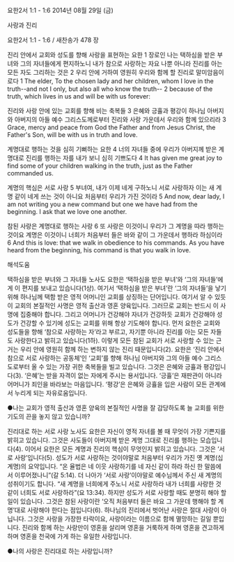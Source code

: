요한2서 1:1 - 1:6 
2014년 08월 29일 (금)

사랑과 진리



요한2서 1:1 - 1:6 / 새찬송가 478 장


진리 안에서 교회와 성도를 향해 사랑을 표현하는 요한
1 장로인 나는 택하심을 받은 부녀와 그의 자녀들에게 편지하노니 내가 참으로 사랑하는 자요 나뿐 아니라 진리를 아는 모든 자도 그리하는 것은 2 우리 안에 거하여 영원히 우리와 함께 할 진리로 말미암음이로다
1 The elder, To the chosen lady and her children, whom I love in the truth--and not I only, but also all who know the truth-- 2 because of the truth, which lives in us and will be with us forever:

진리와 사랑 안에 있는 교회를 향해 비는 축복들
3 은혜와 긍휼과 평강이 하나님 아버지와 아버지의 아들 예수 그리스도께로부터 진리와 사랑 가운데서 우리와 함께 있으리라
3 Grace, mercy and peace from God the Father and from Jesus Christ, the Father's Son, will be with us in truth and love. 

계명대로 행하는 것을 심히 기뻐하는 요한
4 너의 자녀들 중에 우리가 아버지께 받은 계명대로 진리를 행하는 자를 내가 보니 심히 기쁘도다
4 It has given me great joy to find some of your children walking in the truth, just as the Father commanded us.   

계명의 핵심은 서로 사랑
5 부녀여, 내가 이제 네게 구하노니 서로 사랑하자 이는 새 계명 같이 네게 쓰는 것이 아니요 처음부터 우리가 가진 것이라
5 And now, dear lady, I am not writing you a new command but one we have had from the beginning. I ask that we love one another.

참된 사랑은 계명대로 행하는 사랑
6 또 사랑은 이것이니 우리가 그 계명을 따라 행하는 것이요 계명은 이것이니 너희가 처음부터 들은 바와 같이 그 가운데서 행하라 하심이라
6 And this is love: that we walk in obedience to his commands. As you have heard from the beginning, his command is that you walk in love.

해석도움





택하심을 받은 부녀와 그 자녀들
노사도 요한은 ‘택하심을 받은 부녀’와 ‘그의 자녀들’에게 이 편지를 보내고 있습니다(1상). 여기서 ‘택하심을 받은 부녀’란 ‘그의 자녀들’을 낳기 위해 하나님께 택함 받은 영적 어머니인 교회를 상징하는 단어입니다. 여기서 알 수 있듯이 교회의 본질적인 사명은 영적 출산과 영혼 양육입니다. 그러므로 교회는 반드시 이 사명에 집중해야 합니다. 그리고 어머니가 건강해야 자녀가 건강하듯 교회가 건강해야 성도가 건강할 수 있기에 성도는 교회를 위해 항상 기도해야 합니다. 먼저 요한은 교회와 성도들을 향해 ‘참으로 사랑하는 자’라고 부르고, 자기뿐 아니라 진리를 아는 모든 자들도 사랑한다고 밝히고 있습니다(1하). 이렇게 모든 참된 교회가 서로 사랑할 수 있는 근거는 우리 안에 영원히 함께 하는 변하지 않는 진리 때문입니다(2). 요한은 ‘진리 안에서 참으로 서로 사랑하는 공동체’인 ‘교회’를 향해 하나님 아버지와 그의 아들 예수 그리스도로부터 올 수 있는 가장 귀한 축복들을 빌고 있습니다. 그것은 은혜와 긍휼과 평강입니다(3). ‘은혜’는 받을 자격이 없는 자에게 주시는 용서입니다. ‘긍휼’은 재판관이 아니라 어머니가 죄인을 바라보는 마음입니다. ‘평강’은 은혜와 긍휼을 입은 사람이 모든 관계에서 누리게 되는 자유로움입니다. 

●나는 교회가 영적 출산과 영혼 양육의 본질적인 사명을 잘 감당하도록 늘 교회를 위한 기도의 끈을 놓지 않고 있습니까? 

진리대로 하는 서로 사랑
노사도 요한은 자신이 영적 자녀를 볼 때 무엇이 가장 기쁜지를 밝히고 있습니다. 그것은 사도들이 아버지께 받은 계명 그대로 진리를 행하는 모습입니다(4). 이어서 요한은 모든 계명과 진리의 핵심이 무엇인지 밝히고 있습니다. 그것은 ‘서로 사랑’입니다(5). 성도가 서로 사랑하는 것이야말로 처음부터 우리가 가진 옛 계명(십계명)의 요약입니다. “온 율법은 네 이웃 사랑하기를 네 자신 같이 하라 하신 한 말씀에서 이루어졌나니”(갈 5:14). 더 나아가 ‘서로 사랑’이야말로 예수님께서 주신 새 계명의 성취이기도 합니다. “새 계명을 너희에게 주노니 서로 사랑하라 내가 너희를 사랑한 것 같이 너희도 서로 사랑하라”(요 13:34). 하지만 성도가 서로 사랑할 때도 분명히 해야 할 일이 있습니다. 그것은 참된 사랑이란 ‘오직 처음부터 들은 바요 그 가운데 행해야 할 계명’대로 사랑해야 한다는 점입니다(6). 하나님의 진리에서 벗어난 사랑은 절대 사랑이 아닙니다. 그것은 사랑을 가장한 타락이요, 사랑이라는 이름으로 함께 멸망하는 길일 뿐입니다. 진리와 함께 하는 사랑만이 영혼을 살리며 영혼을 거룩하게 하며 영혼을 견고하게 하며 영혼을 천국에 가게 하는 유일한 사랑입니다. 

●나의 사랑은 진리대로 하는 사랑입니까?